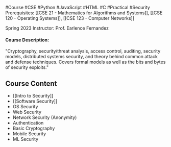 #Course #CSE #Python #JavaScript #HTML #C #Practical #Security
Prerequisites: [[CSE 21 - Mathematics for Algorithms and Systems]], [[CSE 120 - Operating Systems]], [[CSE 123 - Computer Networks]]

Spring 2023
Instructor: Prof. Earlence Fernandez

#### Course Description:  
"Cryptography, security/threat analysis, access control, auditing, security models, distributed systems security, and theory behind common attack and defense techniques. Covers formal models as well as the bits and bytes of security exploits."

## Course Content
- [[Intro to Security]]
- [[Software Security]]
- OS Security
- Web Security
- Network Security (Anonymity)
- Authentication
- Basic Cryptography
- Mobile Security
- ML Security